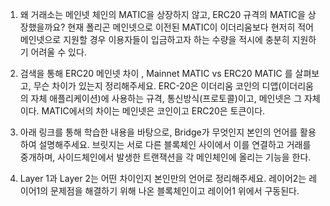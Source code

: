 1. 왜 거래소는 메인넷 체인의 MATIC을 상장하지 않고, ERC20 규격의 MATIC을 상장했을까요?
현재 폴리곤 메인넷으로 이전된 MATIC이 이더리움보다 현저히 적어 메인넷으로 지원할 경우 이용자들이 입금하고자 하는 수량을 적시에 충분히 지원하기 어려울 수 있다.

2. 검색을 통해 ERC20 메인넷 차이 , Mainnet MATIC vs ERC20 MATIC 를 살펴보고, 무슨 차이가 있는지 정리해주세요.
ERC-20은 이더리움 코인의 디앱(이더리움의 자체 애플리케이션)에 사용하는 규격, 통신방식(프로토콜)이고, 메인넷은 그 자체이다. MATIC에서의 차이는 메인넷은 코인이고 ERC20은 토큰이다.

3. 아래 링크를 통해 학습한 내용을 바탕으로, Bridge가 무엇인지 본인의 언어를 활용하여 설명해주세요.
브릿지는 서로 다른 블록체인 사이에서 이를 연결하고 거래를 중개하며, 사이드체인에서 발생한 트랜잭션을 각 메인체인에 올리는 기능을 한다.

4. Layer 1과 Layer 2는 어떤 차이인지 본인만의 언어로 정리해주세요.
레이어2는 레이어1의 문제점을 해결하기 위해 나온 블록체인이고 레이어1 위에서 구동된다.
